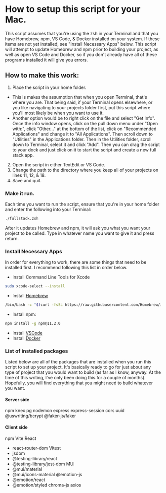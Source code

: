 # How to setup this script for your Mac.

This script assumes that you're using the zsh in your Terminal and that you have Homebrew, npm, VS Code, & Docker installed on your system.  If these items are not yet installed, see "Install Necessary Apps" below.  This script will attempt to update Homebrew and npm prior to building your project, as well as open VS Code and Docker, so if you don't already have all of these programs installed it will give you errors.

## How to make this work:

1. Place the script in your home folder.
  - This is makes the assumption that when you open Terminal, that's where you are.  That being said, if your Terminal opens elsewhere, or you like navigating to your projects folder first, put this script where you'll most likely be when you want to use it.
  - Another option would be to right click on the file and select "Get Info".  Once the info window opens, click on the pull down menu under "Open with:", click "Other…" at the bottom of the list, click on "Recommended Applications" and change it to "All Applications".  Then scroll down to "Utilities" in the Applications folder.  Then in the Utilities folder, scroll down to Terminal, select it and click "Add".  Then you can drag the script to your dock and just click on it to start the script and create a new full stack app.
2. Open the script in either TextEdit or VS Code.
3. Change the path to the directory where you keep all of your projects on lines 11, 12, & 18.
4. Save and quit.

### Make it run.

Each time you want to run the script, ensure that you're in your home folder and enter the following into your Terminal:

```bash
./fullstack.zsh
```
After it updates Homebrew and npm, it will ask you what you want your project to be called.  Type in whatever name you want to give it and press return.

### Install Necessary Apps

In order for everything to work, there are some things that need to be installed first.  I recommend following this list in order below.

- Install Command Line Tools for Xcode
```bash
sudo xcode-select --install
```
- Install [Homebrew](https://brew.sh)
```bash
/bin/bash -c "$(curl -fsSL https://raw.githubusercontent.com/Homebrew/install/HEAD/install.sh)"
```
- Install npm:
```bash
npm install -g npm@11.2.0
```
- Install [VSCode](https://code.visualstudio.com/download)
- Install [Docker](https://www.docker.com)

### List of installed packages
Listed below are all of the packages that are installed when you run this script to set up your project.  It's basically ready to go for just about any type of project that you would want to build (as far as I know, anyway. At the time of this writing, I've only been doing this for a couple of months).  Hopefully, you will find everything that you might need to build whatever you want.
#### Server side
npm
knex
pg
nodemon
express
express-session
cors
uuid
@uswriting/bcrypt
@faker-js/faker

#### Client side
npm
Vite React
- react-router-dom
Vitest
- jsdom
- @testing-library/react
- @testing-library/jest-dom
MUI
- @mui/material
- @mui/icons-material
@emotion-js
- @emotion/react
- @emotion/styled
chroma-js
axios
